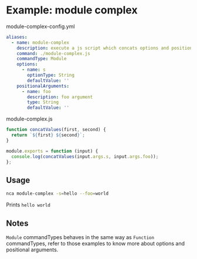 # Example: module complex

module-complex-config.yml
```yml
aliases:
  - name: module-complex
    description: execute a js script which concats options and positional arguments and then prints them
    command: ./module-complex.js
    commandType: Module
    options:
      - name: s
        optionType: String
        defaultValue: ''
    positionalArguments:
      - name: foo
        description: foo argument
        type: String
        defaultValue: ''
```

module-complex.js
```js
function concatValues(first, second) {
  return `${first} ${second}`;
}

module.exports = function (input) {
  console.log(concatValues(input.args.s, input.args.foo));
};
```


## Usage

```bash
nca module-complex -s=hello --foo=world
```

Prints `hello world`


## Notes

`Module` commandTypes behaves in the same way as `Function` commandTypes, refer to those examples to know more about options and positional arguments.
